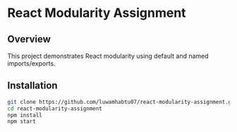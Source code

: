 # React Modularity Assignment

## Overview
This project demonstrates React modularity using default and named imports/exports.

## Installation
```sh
git clone https://github.com/luwamhabtu07/react-modularity-assignment.git
cd react-modularity-assignment
npm install
npm start

